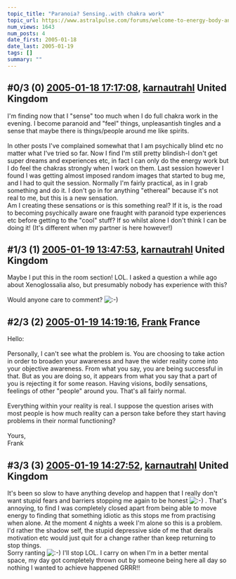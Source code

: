 ```yaml
---
topic_title: "Paranoia? Sensing..with chakra work"
topic_url: https://www.astralpulse.com/forums/welcome-to-energy-body-and-the-chakras/paranoia-sensing-with-chakra-work
num_views: 1643
num_posts: 4
date_first: 2005-01-18
date_last: 2005-01-19
tags: []
summary: ""
---
```


## \#0/3 (0) [2005-01-18 17:17:08](https://www.astralpulse.com/forums/index.php?msg=143579), [karnautrahl](https://www.astralpulse.com/forums/profile/?u=5663) United Kingdom ##
<section>
I'm finding now that I "sense" too much when I do full chakra work in the evening. I become paranoid and "feel" things, unpleasantish tingles and a sense that maybe there is things/people around me like spirits.
<br>
<br>
In other posts I've complained somewhat that I am psychically blind etc no matter what I've tried so far. Now I find I'm still pretty blindish-I don't get super dreams and experiences etc, in fact I can only do the energy work but I do feel the chakras strongly when I work on them. Last session however I found I was getting almost imposed random images that started to bug me, and I had to quit the session. Normally I'm fairly practical, as in I grab something and do it. I don't go in for anything "ethereal" because it's not real to me, but this is a new sensation.
<br>
Am I creating these sensations or is this something real? If it is, is the road to becoming psychically aware one fraught with paranoid type experiences etc before getting to the "cool" stuff? If so whilst alone I don't think I can be doing it! (It's different when my partner is here however!)
</section>

## \#1/3 (1) [2005-01-19 13:47:53](https://www.astralpulse.com/forums/index.php?msg=143747), [karnautrahl](https://www.astralpulse.com/forums/profile/?u=5663) United Kingdom ##
<section>
Maybe I put this in the room section! LOL. I asked a question a while ago about Xenoglossalia also, but presumably nobody has experience with this?
<br>
<br>
Would anyone care to comment?
<img alt=":-)" class="smiley" src="https://www.astralpulse.com/forums/Smileys/fugue/smiley.png" title="Smiley"/>
</section>

## \#2/3 (2) [2005-01-19 14:19:16](https://www.astralpulse.com/forums/index.php?msg=143750), [Frank](https://www.astralpulse.com/forums/profile/?u=359) France ##
<section>
Hello:
<br>
<br>
Personally, I can't see what the problem is. You are choosing to take action in order to broaden your awareness and have the wider reality come into your objective awareness. From what you say, you are being successful in that. But as you are doing so, it appears from what you say that a part of you is rejecting it for some reason. Having visions, bodily sensations, feelings of other "people" around you. That's all fairly normal.
<br>
<br>
Everything within your reality is real. I suppose the question arises with most people is how much reality can a person take before they start having problems in their normal functioning?
<br>
<br>
Yours,
<br>
Frank
</section>

## \#3/3 (3) [2005-01-19 14:27:52](https://www.astralpulse.com/forums/index.php?msg=143753), [karnautrahl](https://www.astralpulse.com/forums/profile/?u=5663) United Kingdom ##
<section>
It's been so slow to have anything develop and happen that I really don't want stupid fears and barriers stopping me again to be honest
<img alt=":-)" class="smiley" src="https://www.astralpulse.com/forums/Smileys/fugue/smiley.png" title="Smiley"/>
. That's annoying, to find I was completely closed apart from being able to move energy to finding that something idiotic as this stops me from practising when alone. At the moment 4 nights a week I'm alone so this is a problem.
<br>
I'd rather the shadow self, the stupid depressive side of me that derails motivation etc would just quit for a change rather than keep returning to stop things.
<br>
Sorry ranting
<img alt=":-)" class="smiley" src="https://www.astralpulse.com/forums/Smileys/fugue/smiley.png" title="Smiley"/>
I'll stop LOL. I carry on when I'm in a better mental space, my day got completely thrown out by someone being here all day so nothing I wanted to achieve happened GRRR!!
</section>